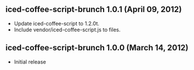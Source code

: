 ## iced-coffee-script-brunch 1.0.1 (April 09, 2012)
* Update iced-coffee-script to 1.2.0t.
* Include vendor/iced-coffee-script.js to files.

## iced-coffee-script-brunch 1.0.0 (March 14, 2012)
* Initial release
